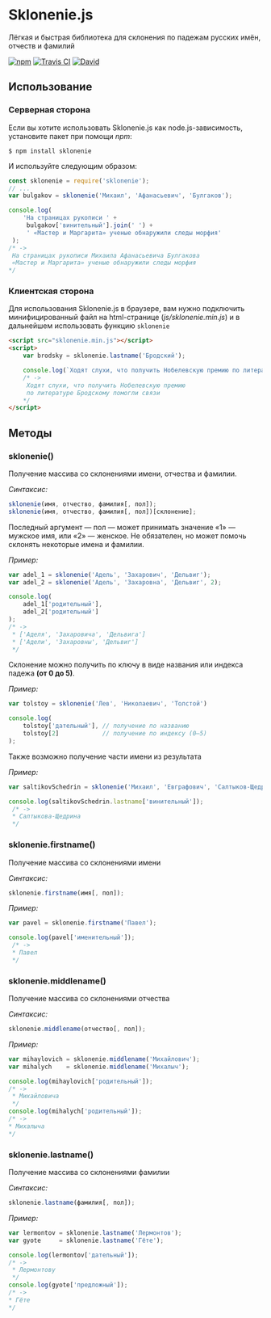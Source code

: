 Sklonenie.js
================================================================================
Лёгкая и быстрая библиотека для склонения по падежам русских имён, отчеств и фамилий

[![npm](https://img.shields.io/npm/v/sklonenie.svg)](https://www.npmjs.com/package/sklonenie)
[![Travis CI](https://api.travis-ci.org/danakt/sklonenie-js.svg?branch=master)](https://travis-ci.org/danakt/sklonenie-js)
[![David](https://img.shields.io/david/danakt/sklonenie-js.svg)](https://david-dm.org/danakt/sklonenie-js)

Использование
--------------------------------------------------------------------------------

### Серверная сторона

Если вы хотите использовать Sklonenie.js как node.js-зависимость, установите пакет при помощи *npm*:

``$ npm install sklonenie``

И используйте следующим образом:
```js
const sklonenie = require('sklonenie');
// ...
var bulgakov = sklonenie('Михаил', 'Афанасьевич', 'Булгаков');

console.log(
    'На страницах рукописи ' +
     bulgakov['винительный'].join(' ') +
     ' «Мастер и Маргарита» ученые обнаружили следы морфия'
 );
/* ->
 На страницах рукописи Михаила Афанасьевича Булгакова
 «Мастер и Маргарита» ученые обнаружили следы морфия
*/
```

### Клиентская сторона

Для использования Sklonenie.js в браузере, вам нужно подключить минифицированный файл на html-странице (*js/sklonenie.min.js*) и в дальнейшем использовать функцию ``sklonenie``

```html
<script src="sklonenie.min.js"></script>
<script>
    var brodsky = sklonenie.lastname('Бродский');

    console.log(`Ходят слухи, что получить Нобелевскую премию по литературе ${brodsky['дательный']} помогли связи`);
    /* ->
     Ходят слухи, что получить Нобелевскую премию
     по литературе Бродскому помогли связи
    */
</script>
```

Методы
--------------------------------------------------------------------------------
### sklonenie()
Получение массива со склонениями имени, отчества и фамилии.

*Синтаксис:*
```js
sklonenie(имя, отчество, фамилия[, пол]);
sklonenie(имя, отчество, фамилия[, пол])[склонение];
```
Последный аргумент — пол — может принимать значение «1» — мужское имя, или «2» — женское. Не обязателен, но может помочь склонять некоторые имена и фамилии.

*Пример:*
```js
var adel_1 = sklonenie('Адель', 'Захарович', 'Дельвиг');
var adel_2 = sklonenie('Адель', 'Захаровна', 'Дельвиг', 2);

console.log(
    adel_1['родительный'],
    adel_2['родительный']
);
/* ->
 * ['Аделя', 'Захаровича', 'Дельвига']
 * ['Адели', 'Захаровны', 'Дельвиг']
 */
```

Склонение можно получить по ключу в виде названия  или индекса падежа **(от 0 до 5)**.

*Пример:*
```js
var tolstoy = sklonenie('Лев', 'Николаевич', 'Толстой')

console.log(
    tolstoy['дательный'], // получение по названию
    tolstoy[2]            // получение по индексу (0–5)
);
```

Также возможно получение части имени из результата

*Пример:*
```js
var saltikovSchedrin = sklonenie('Михаил', 'Евграфович', 'Салтыков-Щедрин', 1);

console.log(saltikovSchedrin.lastname['винительный']);
 /* ->
 * Салтыкова-Щедрина
 */
```

### sklonenie.firstname()
Получение массива со склонениями имени

*Синтаксис:*
```js
sklonenie.firstname(имя[, пол]);
```

*Пример:*
```js
var pavel = sklonenie.firstname('Павел');

console.log(pavel['именительный']);
 /* ->
 * Павел
 */
```

### sklonenie.middlename()
Получение массива со склонениями отчества

*Синтаксис:*
```js
sklonenie.middlename(отчество[, пол]);
```

*Пример:*
```js
var mihaylovich = sklonenie.middlename('Михайлович');
var mihalych    = sklonenie.middlename('Михалыч');

console.log(mihaylovich['родительный']);
/* ->
 * Михайловича
 */
console.log(mihalych['родительный']);
/* ->
* Михалыча
*/
```

### sklonenie.lastname()
Получение массива со склонениями фамилии

*Синтаксис:*
```js
sklonenie.lastname(фамилия[, пол]);
```

*Пример:*

```js
var lermontov = sklonenie.lastname('Лермонтов');
var gyote     = sklonenie.lastname('Гёте');

console.log(lermontov['дательный']);
/* ->
 * Лермонтову
 */
console.log(gyote['предложный']);
/* ->
* Гёте
*/
```
